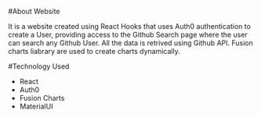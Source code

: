 #About Website

It is a website created using React Hooks that uses Auth0 authentication to create a User, providing access to the Github Search page where the user can search any Github User. All the data is retrived using Github API. Fusion charts liabrary are used to create charts dynamically.

#Technology Used

- React
- Auth0
- Fusion Charts
- MaterialUI
